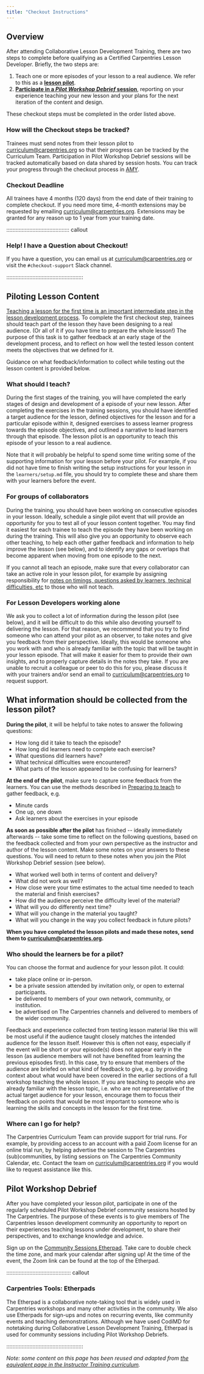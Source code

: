 ```yaml
---
title: "Checkout Instructions"
---
```


## Overview

After attending Collaborative Lesson Development Training, there are two steps to complete before qualifying as a Certified Carpentries Lesson Developer. 
Briefly, the two steps are:

1. Teach one or more episodes of your lesson to a real audience. We refer to this as a [**lesson pilot**](#piloting-lesson-content).
2. [**Participate in a _Pilot Workshop Debrief_ session**](#pilot-workshop-debrief), reporting on your experience teaching your new lesson and your plans for the next iteration of the content and design.

These checkout steps must be completed in the order listed above.

### How will the Checkout steps be tracked?

Trainees must send notes from their lesson pilot to [curriculum@carpentries.org](mailto:curriculum@carpentries.org) so that their progress can be tracked by the Curriculum Team. 
Participation in Pilot Workshop Debrief sessions will be tracked automatically based on data shared by session hosts. 
You can track your progress through the checkout process in [AMY](https://amy.carpentries.org/).

### Checkout Deadline
All trainees have 4 months (120 days) from the end date of their training to complete checkout. 
If you need more time, 4-month extensions may be requested by emailing [curriculum@carpentries.org](mailto:curriculum@carpentries.org). 
Extensions may be granted for any reason up to 1 year from your training date.

::::::::::::::::::::::::::::::::::::::::: callout

### Help! I have a Question about Checkout!

If you have a question, you can email us at [curriculum@carpentries.org](mailto:curriculum@carpentries.org) or visit the `#checkout-support` Slack channel.

::::::::::::::::::::::::::::::::::::::::::::::::::

## Piloting Lesson Content
[Teaching a lesson for the first time is an important intermediate step in the lesson development process](episodes/operations.md).
To complete the first checkout step, trainees should teach part of the lesson they have been designing to a real audience. 
(Or all of it if you have time to prepare the whole lesson!)
The purpose of this task is to gather feedback at an early stage of the development process, and to reflect on how well the tested lesson content meets the objectives that we defined for it.

Guidance on what feedback/information to collect while testing out the lesson content is provided below.

### What should I teach?
During the first stages of the training, you will have completed the early stages of design and development of a episode of your new lesson.
After completing the exercises in the training sessions, you should have identified a target audience for the lesson, defined objectives for the lesson and for a particular episode within it, designed exercises to assess learner progress towards the episode objectives, and outlined a narrative to lead learners through that episode.
The lesson pilot is an opportunity to teach this episode of your lesson to a real audience.

Note that it will probably be helpful to spend some time writing some of the supporting information for your lesson before your pilot.
For example, if you did not have time to finish writing the setup instructions for your lesson in the `learners/setup.md` file, you should try to complete these and share them with your learners before the event.

### For groups of collaborators
During the training, you should have been working on consecutive episodes in your lesson.
Ideally, schedule a single pilot event that will provide an opportunity for you to test all of your lesson content together. 
You may find it easiest for each trainee to teach the episode they have been working on during the training.
This will also give you an opportunity to observe each other teaching, to help each other gather feedback and information to help improve the lesson (see below), and to identify any gaps or overlaps that become apparent when moving from one episode to the next.

If you cannot all teach an episode, make sure that every collaborator can take an active role in your lesson pilot, for example by assigning responsibility for [notes on timings, questions asked by learners, technical difficulties, etc](operations.md#pilot-workshops) to those who will not teach.

### For Lesson Developers working alone
We ask you to collect a lot of information during the lesson pilot (see below), and it will be difficult to do this while also devoting yourself to delivering the lesson.
For that reason, we recommend that you try to find someone who can attend your pilot as an observer, to take notes and give you feedback from their perspective.
Ideally, this would be someone who you work with and who is already familiar with the topic that will be taught in your lesson episode.
That will make it easier for them to provide their own insights, and to properly capture details in the notes they take.
If you are unable to recruit a colleague or peer to do this for you, please discuss it with your trainers and/or send an email to [curriculum@carpentries.org](mailto:curriculum@carpentries.org) to request support.

## What information should be collected from the lesson pilot?

**During the pilot**, it will be helpful to take notes to answer the following questions:

- How long did it take to teach the episode?
- How long did learners need to complete each exercise?
- What questions did learners have?
- What technical difficulties were encountered?
- What parts of the lesson appeared to be confusing for learners?

**At the end of the pilot**, make sure to capture some feedback from the learners.
You can use the methods described in [Preparing to teach](episodes/preparing.md) to gather feedback, e.g.

- Minute cards
- One up, one down
- Ask learners about the exercises in your episode

**As soon as possible after the pilot** has finished -- ideally immediately afterwards -- take some time to reflect on the following questions, based on the feedback collected and from your own perspective as the instructor and author of the lesson content.
Make some notes on your answers to these questions.
You will need to return to these notes when you join the Pilot Workshop Debrief session (see below).

- What worked well both in terms of content and delivery?
- What did not work as well?
- How close were your time estimates to the actual time needed to teach the material and finish exercises?
- How did the audience perceive the difficulty level of the material?
- What will you do differently next time?
- What will you change in the material you taught?
- What will you change in the way you collect feedback in future pilots?  

**When you have completed the lesson pilots and made these notes, send them to [curriculum@carpentries.org](mailto:curriculum@carpentries.org).**

### Who should the learners be for a pilot?

You can choose the format and audience for your lesson pilot. 
It could:

- take place online or in-person.
- be a private session attended by invitation only, or open to external participants.
- be delivered to members of your own network, community, or institution.
- be advertised on The Carpentries channels and delivered to members of the wider community.

Feedback and experience collected from testing lesson material like this will be most useful if the audience taught closely matches the intended audience for the lesson itself. 
However this is often not easy, especially if the event will be short or your episode(s) does not appear early in the lesson (as audience members will not have benefited from learning the previous episodes first). 
In this case, try to ensure that members of the audience are briefed on what kind of feedback to give, e.g. by providing context about what would have been covered in the earlier sections of a full workshop teaching the whole lesson.
If you are teaching to people who are already familiar with the lesson topic, i.e. who are not representative of the actual target audience for your lesson, encourage them to focus their feedback on points that would be most important to someone who is learning the skills and concepts in the lesson for the first time.

### Where can I go for help?

The Carpentries Curriculum Team can provide support for trial runs. 
For example, by providing access to an account with a paid Zoom license for an online trial run, by helping advertise the session to The Carpentries (sub)communities, by listing sessions on The Carpentries Community Calendar, etc.
Contact the team on [curriculum@carpentries.org](mailto:curriculum@carpentries.org) if you would like to request assistance like this.

## Pilot Workshop Debrief
After you have completed your lesson pilot, participate in one of the regularly scheduled Pilot Workshop Debrief community sessions hosted by The Carpentries.
The purpose of these events is to give members of The Carpentries lesson development community an opportunity to report on their experiences teaching lessons under development, to share their perspectives, and to exchange knowledge and advice.

Sign up on the [Community Sessions Etherpad](https://pad.carpentries.org/community-sessions-2026). 
Take care to double check the time zone, and mark your calendar after signing up! 
At the time of the event, the Zoom link can be found at the top of the Etherpad.

:::::::::::::::::::::::::::::::::::::::::: callout

### Carpentries Tools: Etherpads

The Etherpad is a collaborative note-taking tool that is widely used in Carpentries workshops and many other activities in the community. 
We also use Etherpads for sign-ups and notes on recurring events, like community events and teaching demonstrations. 
Although we have used CodiMD for notetaking during Collaborative Lesson Development Training, Etherpad is used for community sessions including Pilot Workshop Debriefs.

::::::::::::::::::::::::::::::::::::::::::::::::::

_Note: some content on this page has been reused and adapted from [the equivalent page in the Instructor Training curriculum](https://carpentries.github.io/instructor-training/checkout.html)._
